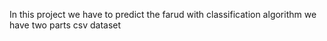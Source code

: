 In this project we have to predict the farud with classification algorithm
we have two parts csv dataset
